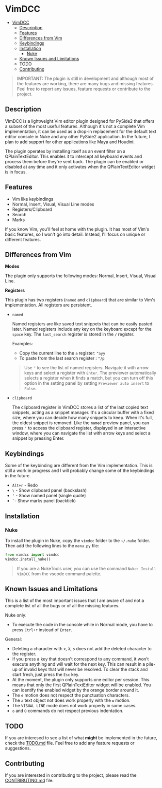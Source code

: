 # VimDCC

- [VimDCC](#vimdcc)
  - [Description](#description)
  - [Features](#features)
  - [Differences from Vim](#differences-from-vim)
  - [Keybindings](#keybindings)
  - [Installation](#installation)
    - [Nuke](#nuke)
  - [Known Issues and Limitations](#known-issues-and-limitations)
  - [TODO](#todo)
  - [Contributing](#contributing)


> IMPORTANT: The plugin is still in development and although most of the features are working, there are many bugs and missing features. Feel free to report any issues, feature requests or contribute to the project.

## Description

VimDCC is a lightweight Vim editor plugin designed for PySide2 that offers a subset of the most useful features. Although it's not a complete Vim implementation, it can be used as a drop-in replacement for the default text editor console in Nuke and any other PySide2 application. In the future, I plan to add support for other applications like Maya and Houdini.

The plugin operates by installing itself as an event filter on a QPlainTextEditor. This enables it to intercept all keyboard events and process them before they're sent back. The plugin can be enabled or disabled at any time and it only activates when the QPlainTextEditor widget is in focus.

## Features

- Vim like keybindings
- Normal, Insert, Visual, Visual Line modes
- Registers/Clipboard
- Search
- Marks

If you know Vim, you'll feel at home with the plugin. It has most of Vim's basic features, so I won't go into detail. Instead, I'll focus on unique or different features.

## Differences from Vim

**Modes**

The plugin only supports the following modes: Normal, Insert, Visual, Visual Line.

**Registers**

This plugin has two registers (`named` and `clipboard`) that are similar to Vim's implementation. All registers are persistent.

* `named`

  Named registers are like saved text snippets that can be easily pasted later. Named registers include any key on the keyboard except for the `space` key. The `last_search` register is stored in the `/` register.

  Examples:

  * Copy the current line to the `a` register: `"ayy`
  * To paste from the last search register : `"/p`

  > Use `"` to see the list of named registers. Navigate it with arrow keys and select a register with `Enter`. The previewer automatically selects a register when it finds a match, but you can turn off this option in the setting panel by setting `Previewer auto insert` to `False`.

* `clipboard`

  The clipboard register in VimDCC stores a list of the last copied text snippets, acting as a snippet manager. It's a circular buffer with a fixed size, where you can decide how many snippets to keep. When it's full, the oldest snippet is removed. Like the `named` preview panel, you can press `'` to access the clipboard register, displayed in an interactive window, where you can navigate the list with arrow keys and select a snippet by pressing Enter.

## Keybindings

Some of the keybinding are different from the Vim implementation. This is still a work in progress and I will probably change some of the keybindings in the future.

- `Alt+r` - Redo
- `\` - Show clipboard panel (backslash)
- `'` - Show named panel (single quote)
- `` ` ``- Show marks panel (backtick)

## Installation

### Nuke

To install the plugin in Nuke, copy the `vimdcc` folder to the `~/.nuke` folder. Then add the following lines to the `menu.py` file:

```python
from vimdcc import vimdcc
vimdcc.install_nuke()
```
> If you are a NukeTools user, you can use the command `Nuke: Install VimDCC` from the vscode command palette.

## Known Issues and Limitations

This is a list of the most important issues that I am aware of and not a complete list of all the bugs or of all the missing features.

Nuke only:
  - To execute the code in the console while in Normal mode, you have to press `Ctrl+r` instead of `Enter`.

General:
- Deleting a character with `x`, `X`, `s` does not add the deleted character to the register.
- If you press a key that doesn't correspond to any command, it won't execute anything and will wait for the next key. This can result in a pile-up of invalid keys that will never be resolved. To clear the stack and start fresh, just press the `Esc` key.
- At the moment, the plugin only supports one editor per session. This means that only the first QPlainTextEditor widget will be enabled. You can identify the enabled widget by the orange border around it.
- The `e` motion does not respect the punctuation characters.
- The `a` text object not does work properly with the `w` motion.
- The `VISUAL LINE` mode does not work properly in some cases.
- `o` and `O` commands do not respect previous indentation.

## TODO

If you are interesed to see a list of what **might** be implemented in the future, check the [TODO.md](TODO.md) file. Feel free to add any feature requests or suggestions.

## Contributing

If you are interested in contributing to the project, please read the [CONTRIBUTING.md](CONTRIBUTING.md) file.
